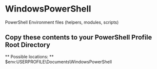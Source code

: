 # WindowsPowerShell
PowerShell Environment files (helpers, modules, scripts)


## Copy these contents to your PowerShell Profile Root Directory
** Possible locations:
** $env:USERPROFILE\Documents\WindowsPowerShell
